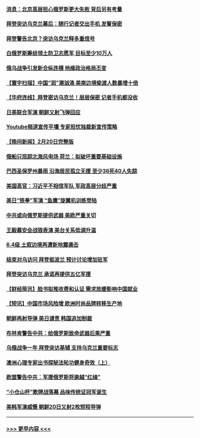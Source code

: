 #### [消息：北京高层担心俄罗斯更大失败 背后另有考量](../pages/prog202/a103654074.md?t=02211843) 
#### [拜登突访乌克兰幕后：随行记者交出手机 发誓保密](../pages/prog202/a103654097.md?t=02211843) 
#### [拜登警告北京？突访乌克兰释多重信号](../pages/prog202/a103654079.md?t=02211843) 
#### [白俄罗斯筹组领土防卫志愿军 目标至少10万人](../pages/prog202/a103654063.md?t=02211843) 
#### [俄乌战争引发新合纵连横 地缘政治格局丕变](../pages/prog202/a103654030.md?t=02211843) 
#### [【寰宇扫描】中国“润”潮汹涌 美南边境偷渡人数暴增十倍](../pages/prog202/a103653979.md?t=02211843) 
#### [【华府连线】拜登密访乌克兰！层层保密 记者手机都没收](../pages/prog202/a103653974.md?t=02211843) 
#### [日美联合军演 朝鲜又射飞弹回应](../pages/prog202/a103653980.md?t=02211843) 
#### [Youtube频道宣传平壤 专家担忧独裁新宣传策略](../pages/prog202/a103653981.md?t=02211843) 
#### [【晚间新闻】2月20日完整版](../pages/prog202/a103653954.md?t=02211843) 
#### [俄船只现踪北海风电场 荷兰：拟破坏重要基础设施](../pages/prog202/a103653964.md?t=02211843) 
#### [巴西圣保罗州暴雨 沿海居民孤立无援 至少36死40人失踪](../pages/prog202/a103653906.md?t=02211843) 
#### [美国高官：习近平不相信军队 军政高层分歧严重](../pages/prog202/a103653857.md?t=02211843) 
#### [美日“铁拳”军演 “鱼鹰”旋翼机训练登陆](../pages/prog202/a103653891.md?t=02211843) 
#### [中共或向俄罗斯提供武器 美欧严重关切](../pages/prog202/a103653826.md?t=02211843) 
#### [王毅慕安会战狼表演 美台关系低调升温](../pages/prog202/a103653827.md?t=02211843) 
#### [6.4级 土叙边境再遭新地震袭击](../pages/prog202/a103653823.md?t=02211843) 
#### [结束对乌访问 拜登抵波兰 预计讨论增加驻军](../pages/prog202/a103653821.md?t=02211843) 
#### [拜登突访乌克兰 承诺再提供五亿军援](../pages/prog202/a103653822.md?t=02211843) 
#### [【财经简讯】脸书拟推收费和认证 需求放缓影响中国就业](../pages/prog202/a103653571.md?t=02211843) 
#### [【短讯】中国市场风险增 欧洲时尚品牌转移生产地](../pages/prog202/a103653566.md?t=02211843) 
#### [朝鲜再射导弹 美日谴责 韩国追加制裁](../pages/prog202/a103653570.md?t=02211843) 
#### [布林肯警告中共：给俄罗斯致命武器后果严重](../pages/prog202/a103653562.md?t=02211843) 
#### [乌俄战争一年 拜登突访基辅 支持乌克兰重要标志](../pages/prog202/a103653561.md?t=02211843) 
#### [澳洲心理专家出书探秘法轮功健身奇效（上）](../pages/prog202/a103653424.md?t=02211843) 
#### [欧盟警告中共：军援俄罗斯将逾越“红缐”](../pages/prog202/a103653409.md?t=02211843) 
#### [“小仓山杯”歌牌战落幕 品味传统证冠军诞生](../pages/prog202/a103653319.md?t=02211843) 
#### [美韩军演威慑 朝鲜20日又射2枚短程导弹](../pages/prog202/a103653289.md?t=02211843) 

----
#### [ >>> 更早内容 <<< ](../indexes/prog202-earlier.md)
